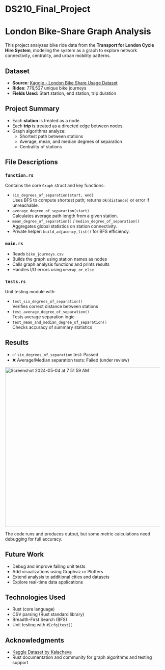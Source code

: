 # DS210_Final_Project

# London Bike-Share Graph Analysis

This project analyzes bike ride data from the **Transport for London Cycle Hire System**, modeling the system as a graph to explore network connectivity, centrality, and urban mobility patterns.

## Dataset

- **Source:** [Kaggle - London Bike Share Usage Dataset](https://www.kaggle.com/datasets/kalacheva/london-bike-share-usage-dataset)
- **Rides:** 776,527 unique bike journeys
- **Fields Used:** Start station, end station, trip duration

## Project Summary

- Each **station** is treated as a node.
- Each **trip** is treated as a directed edge between nodes.
- Graph algorithms analyze:
  - Shortest path between stations
  - Average, mean, and median degrees of separation
  - Centrality of stations

## File Descriptions

### `function.rs`

Contains the core `Graph` struct and key functions:
- `six_degrees_of_separation(start, end)`  
  Uses BFS to compute shortest path; returns `Ok(distance)` or error if unreachable.
- `average_degree_of_separation(start)`  
  Calculates average path length from a given station.
- `mean_degree_of_separation()` / `median_degree_of_separation()`  
  Aggregates global statistics on station connectivity.
- Private helper: `build_adjacency_list()` for BFS efficiency.

### `main.rs`

- Reads `bike_journeys.csv`
- Builds the graph using station names as nodes
- Calls graph analysis functions and prints results
- Handles I/O errors using `unwrap_or_else`

### `tests.rs`

Unit testing module with:
- `test_six_degrees_of_separation()`  
  Verifies correct distance between stations
- `test_average_degree_of_separation()`  
  Tests average separation logic
- `test_mean_and_median_degree_of_separation()`  
  Checks accuracy of summary statistics

## Results

- ✅ `six_degrees_of_separation` test: Passed  
- ❌ Average/Median separation tests: Failed (under review)

<img width="520" alt="Screenshot 2024-05-04 at 7 51 59 AM" src="https://github.com/leilanihoffmann26/DS210_Final_Project/assets/167572755/30ae34de-881f-467c-9b5d-230ccbfa7a67">

The code runs and produces output, but some metric calculations need debugging for full accuracy.

## Future Work

- Debug and improve failing unit tests
- Add visualizations using Graphviz or Plotters
- Extend analysis to additional cities and datasets
- Explore real-time data applications

## Technologies Used

- Rust (core language)
- CSV parsing (Rust standard library)
- Breadth-First Search (BFS)
- Unit testing with `#[cfg(test)]`

## Acknowledgments

- [Kaggle Dataset by Kalacheva](https://www.kaggle.com/datasets/kalacheva/london-bike-share-usage-dataset)
- Rust documentation and community for graph algorithms and testing support

